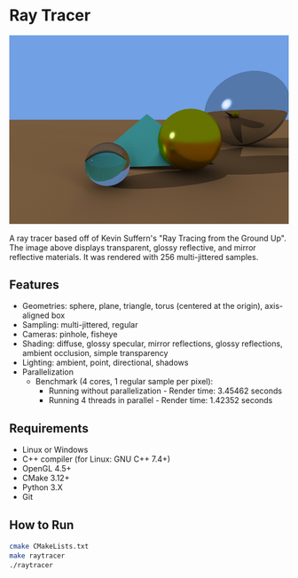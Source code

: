 # Ray Tracer

![render](exampleRender.jpg)

A ray tracer based off of Kevin Suffern's "Ray Tracing from the Ground Up". The image above displays transparent, glossy reflective, and mirror reflective materials. It was rendered with 256 multi-jittered samples.

## Features

- Geometries: sphere, plane, triangle, torus (centered at the origin), axis-aligned box
- Sampling: multi-jittered, regular
- Cameras: pinhole, fisheye
- Shading: diffuse, glossy specular, mirror reflections, glossy reflections, ambient occlusion, simple transparency
- Lighting: ambient, point, directional, shadows
- Parallelization
  - Benchmark (4 cores, 1 regular sample per pixel):
    - Running without parallelization - Render time: 3.45462 seconds
    - Running 4 threads in parallel - Render time: 1.42352 seconds

## Requirements

- Linux or Windows
- C++ compiler (for Linux: GNU C++ 7.4+)
- OpenGL 4.5+
- CMake 3.12+
- Python 3.X
- Git

## How to Run

```bash
cmake CMakeLists.txt
make raytracer
./raytracer
```

